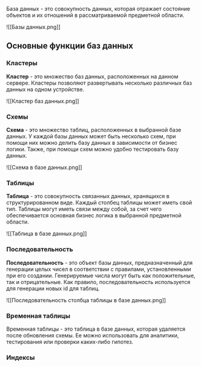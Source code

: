 База данных - это совокупность данных, которая отражает состояние объектов и их отношений в рассматриваемой предметной области.

![[Базы данных.png]]

## Основные функции баз данных

### Кластеры 

**Кластер** - это множество баз данных, расположенных на данном сервере. Кластеры позволяют развертывать несколько различных баз данных на одном устройстве.

![[Кластер баз данных.png]]

### Схемы

**Схема** - это множество таблиц, расположенных в выбранной базе данных. У каждой базы данных может быть несколько схем, при помощи них можно делить базу данных в зависимости от бизнес логики. Также, при помощи схем можно удобно тестировать базу данных.

![[Схема в базе данных.png]]

### Таблицы

**Таблица** - это совокупность связанных данных, хранящихся в структурированном виде. Каждый столбец таблицы может иметь свой тип. Таблицы могут иметь связи между собой, за счет чего обеспечивается основная бизнес логика в выбранной предметной области.

![[Таблица в базе данных.png]]

### Последовательность

**Последовательность** - это объект базы данных, предназначенный для генерации целых чисел в соответствии с правилами, установленными при его создании. Генерируемые числа могут быть как положительные, так и отрицательные. Как правило, последовательность используется для генерации новых id для таблиц.

![[Последовательность столбца таблицы в базе данных.png]]

### Временная таблицы

Временная таблицы - это таблица в базе данных, которая удаляется после обновления схемы. Ее можно использовать для аналитики, тестирования или проверки каких-либо гипотез.

### Индексы

